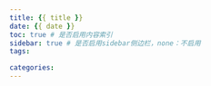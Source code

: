 ```yaml
---
title: {{ title }}
date: {{ date }}
toc: true # 是否启用内容索引
sidebar: true # 是否启用sidebar侧边栏，none：不启用
tags:

categories:
---
```

